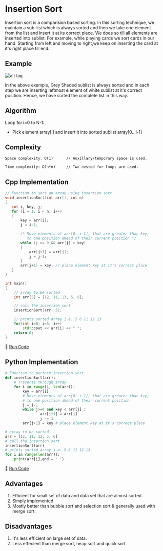 # Insertion Sort

Insertion sort is a comparision based sorting. In this sorting technique, we maintain a sub-list which is always sorted and then we take one element from the list and insert it at its correct place. We does so till all elements are inserted into sublist. For example, while playing cards we sort cards in our hand. Starting from left and moving to right,we keep on inserting the card at it's right place till end.

## Example

![alt tag](https://cloud.githubusercontent.com/assets/13117482/15633518/04ca4468-25cc-11e6-96af-feb395b456e0.png)

In the above example, Grey Shaded sublist is always sorted and in each step we are inserting leftmost element of white sublist at it's correct position. Hence, we have sorted the complete list in this way.

## Algorithm

Loop for i=0 to N-1:
* Pick element array[i] and insert it into sorted sublist array[0...i-1]

## Complexity

```
Space complexity: O(1)      // Auxillary/temporary space is used.

Time complexity: O(n*n)     // Two nested for loops are used.
```

## Cpp Implementation

```cpp
// Function to sort an array using insertion sort
void insertionSort(int arr[], int n)
{
   int i, key, j;
   for (i = 1; i < n; i++)
   {
       key = arr[i];
       j = i-1;

       /* Move elements of arr[0..i-1], that are greater than key,
          to one position ahead of their current position */
       while (j >= 0 && arr[j] > key)
       {
           arr[j+1] = arr[j];
           j = j-1;
       }
       arr[j+1] = key; // place element key at it's correct place
   }
}

int main()
{
    // array to be sorted
    int arr[5] = {12, 11, 13, 5, 6};

    // call the insertion sort
    insertionSort(arr, 5);

    // prints sorted array i.e. 5 6 11 12 13
    for(int i=0; i<5; i++)
        std::cout << arr[i] << " ";
    return 0;
}
```

:rocket: [Run Code](https://repl.it/CWZq)

## Python Implementation

```python
# Function to perform insertion sort
def insertionSort(arr):
    # Traverse through array
    for i in range(1, len(arr)):
        key = arr[i]
        # Move elements of arr[0..i-1], that are greater than key,
        # to one position ahead of their current position
        j = i-1
        while j>=0 and key < arr[j] :
                arr[j+1] = arr[j]
                j -= 1
        arr[j+1] = key # place element key at it's correct place

# array to be sorted
arr = [12, 11, 13, 5, 6]
# call the insertion sort
insertionSort(arr)
# prints sorted array i.e. 5 6 11 12 13
for i in range(len(arr)):
    print(arr[i],end = ' ')
```

:rocket: [Run Code](https://repl.it/CWZi)

## Advantages

1. Efficient for small set of data and data set that are almost sorted.
2. Simply implemented.
3. Mostly better than bubble sort and selection sort & generally used with merge sort.

## Disadvantages

1. It's less efficient on large set of data.
2. Less effecient than merge sort, heap sort and quick sort.
